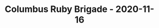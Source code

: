 ---
layout: post
title: Columbus Ruby Brigade - 2020-11-16
datetime: '2020-11-16 18:00:00 -0500'
name: Columbus Ruby Brigade
external_url: https://www.meetup.com/columbusrb/events/vnnxzrybcpbvb/
online_event: true
year_month: 2020-11
---